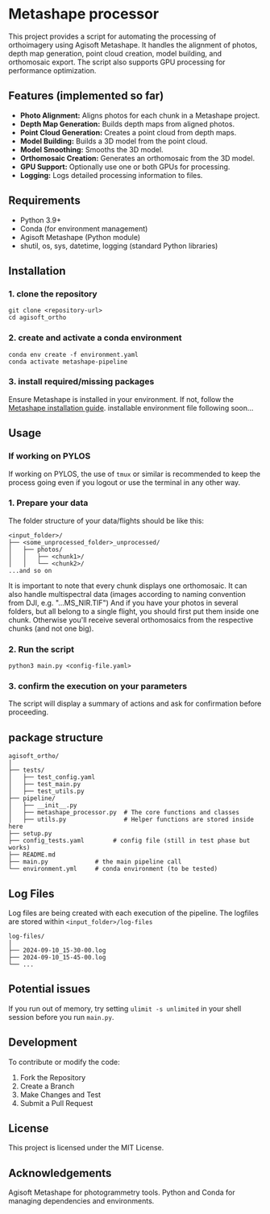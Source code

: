 # Metashape processor
This project provides a script for automating the processing of orthoimagery using Agisoft Metashape. It handles the alignment of photos, depth map generation, point cloud creation, model building, and orthomosaic export. The script also supports GPU processing for performance optimization.

## Features (implemented so far)

- **Photo Alignment:** Aligns photos for each chunk in a Metashape project.
- **Depth Map Generation:** Builds depth maps from aligned photos.
- **Point Cloud Generation:** Creates a point cloud from depth maps.
- **Model Building:** Builds a 3D model from the point cloud.
- **Model Smoothing:** Smooths the 3D model.
- **Orthomosaic Creation:** Generates an orthomosaic from the 3D model.
- **GPU Support:** Optionally use one or both GPUs for processing.
- **Logging:** Logs detailed processing information to files.

## Requirements

- Python 3.9+
- Conda (for environment management)
- Agisoft Metashape (Python module)
- shutil, os, sys, datetime, logging (standard Python libraries)

## Installation

### 1. clone the repository

```
git clone <repository-url>
cd agisoft_ortho
```

### 2. create and activate a conda environment

```
conda env create -f environment.yaml
conda activate metashape-pipeline
```

### 3. install required/missing packages

Ensure Metashape is installed in your environment. If not, follow the [Metashape installation guide](https://agisoft.freshdesk.com/support/solutions/articles/31000148930-how-to-install-metashape-stand-alone-python-module).
installable environment file following soon...

## Usage

### If working on PYLOS

If working on PYLOS, the use of `tmux` or similar is recommended to keep the process going even if you logout or use the terminal in any other way.

### 1. Prepare your data

The folder structure of your data/flights should be like this:
```
<input_folder>/
├── <some_unprocessed_folder>_unprocessed/
│   ├── photos/
│   │   ├── <chunk1>/
│   │   └── <chunk2>/
...and so on
```

It is important to note that every chunk displays one orthomosaic. It can also handle multispectral data (images according to naming convention from DJI, e.g. "...MS_NIR.TIF")
And if you have your photos in several folders, but all belong to a single flight, you should first put them inside one chunk. Otherwise you'll receive several orthomosaics from the respective chunks (and not one big).

### 2. Run the script

```
python3 main.py <config-file.yaml>
```

### 3. confirm the execution on your parameters

The script will display a summary of actions and ask for confirmation before proceeding.

## package structure

```
agisoft_ortho/
│
├── tests/
│   ├── test_config.yaml
│   ├── test_main.py                
│   ├── test_utils.py               
├── pipeline/
│   ├── __init__.py
│   ├── metashape_processor.py  # The core functions and classes
│   ├── utils.py                # Helper functions are stored inside here
├── setup.py
├── config_tests.yaml        # config file (still in test phase but works)
├── README.md
├── main.py             # the main pipeline call
└── environment.yml     # conda environment (to be tested)
```

## Log Files

Log files are being created with each execution of the pipeline. The logfiles are stored within `<input_folder>/log-files`

```
log-files/
│
├── 2024-09-10_15-30-00.log
├── 2024-09-10_15-45-00.log
└── ...
```

## Potential issues

If you run out of memory, try setting ```ulimit -s unlimited``` in your shell session before you run ```main.py```.

## Development

To contribute or modify the code:

1. Fork the Repository
2. Create a Branch
3. Make Changes and Test
4. Submit a Pull Request

## License

This project is licensed under the MIT License.

## Acknowledgements

Agisoft Metashape for photogrammetry tools.
Python and Conda for managing dependencies and environments.
